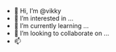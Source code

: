 - 👋 Hi, I’m @vikky
- 👀 I’m interested in ...
- 🌱 I’m currently learning ...
- 💞️ I’m looking to collaborate on ...
- 📫

<!---
Vvikky1/Vvikky1 is a ✨ special ✨ repository because its `README.md` (this file) appears on your GitHub profile.
You can click the Preview link to take a look at your changes.
--->
